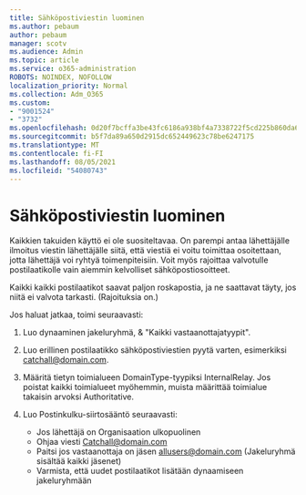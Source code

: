 ```yaml
---
title: Sähköpostiviestin luominen
ms.author: pebaum
author: pebaum
manager: scotv
ms.audience: Admin
ms.topic: article
ms.service: o365-administration
ROBOTS: NOINDEX, NOFOLLOW
localization_priority: Normal
ms.collection: Adm_O365
ms.custom:
- "9001524"
- "3732"
ms.openlocfilehash: 0d20f7bcffa3be43fc6186a938bf4a7338722f5cd225b860da6357398db26a69
ms.sourcegitcommit: b5f7da89a650d2915dc652449623c78be6247175
ms.translationtype: MT
ms.contentlocale: fi-FI
ms.lasthandoff: 08/05/2021
ms.locfileid: "54080743"
---
```

# <a name="create-an-email-catch-all"></a>Sähköpostiviestin luominen

Kaikkien takuiden käyttö ei ole suositeltavaa. On parempi antaa lähettäjälle ilmoitus viestin lähettäjälle siitä, että viestiä ei voitu toimittaa osoitettaan, jotta lähettäjä voi ryhtyä toimenpiteisiin. Voit myös rajoittaa valvotulle postilaatikolle vain aiemmin kelvolliset sähköpostiosoitteet. 

Kaikki kaikki postilaatikot saavat paljon roskapostia, ja ne saattavat täyty, jos niitä ei valvota tarkasti. (Rajoituksia on.) 

Jos haluat jatkaa, toimi seuraavasti:

1. Luo dynaaminen jakeluryhmä, & "Kaikki vastaanottajatyypit".

2. Luo erillinen postilaatikko sähköpostiviestien pyytä varten, esimerkiksi catchall@domain.com.

3. Määritä tietyn toimialueen DomainType-tyypiksi InternalRelay. Jos poistat kaikki toimialueet myöhemmin, muista määrittää toimialue takaisin arvoksi Authoritative.

4. Luo Postinkulku-siirtosääntö seuraavasti:

    - Jos lähettäjä on Organisaation ulkopuolinen
    - Ohjaa viesti Catchall@domain.com
    - Paitsi jos vastaanottaja on jäsen allusers@domain.com (Jakeluryhmä sisältää kaikki jäsenet)
    - Varmista, että uudet postilaatikot lisätään dynaamiseen jakeluryhmään
